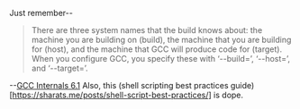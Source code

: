 Just remember--
> There are three system names that the build knows about: the machine you are building
on (build), the machine that you are building for (host), and the machine that GCC will
produce code for (target). When you configure GCC, you specify these with ‘--build=’,
‘--host=’, and ‘--target=’.

--[GCC Internals 6.1](https://gcc.gnu.org/onlinedocs/gccint.pdf)
Also, this (shell scripting best practices guide)[https://sharats.me/posts/shell-script-best-practices/] is dope.
